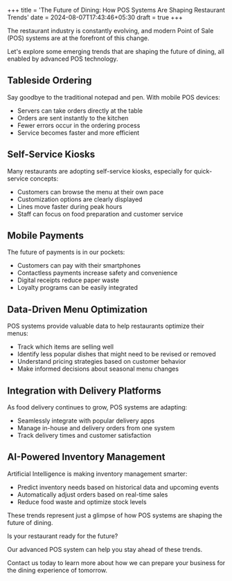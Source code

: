 +++
title = 'The Future of Dining: How POS Systems Are Shaping Restaurant Trends'
date = 2024-08-07T17:43:46+05:30
draft = true
+++


The restaurant industry is constantly evolving, and modern Point of Sale (POS) systems are at the forefront of this change. 

Let's explore some emerging trends that are shaping the future of dining, all enabled by advanced POS technology.

## Tableside Ordering

Say goodbye to the traditional notepad and pen. With mobile POS devices:

- Servers can take orders directly at the table
- Orders are sent instantly to the kitchen
- Fewer errors occur in the ordering process
- Service becomes faster and more efficient

## Self-Service Kiosks

Many restaurants are adopting self-service kiosks, especially for quick-service concepts:

- Customers can browse the menu at their own pace
- Customization options are clearly displayed
- Lines move faster during peak hours
- Staff can focus on food preparation and customer service

## Mobile Payments

The future of payments is in our pockets:

- Customers can pay with their smartphones
- Contactless payments increase safety and convenience
- Digital receipts reduce paper waste
- Loyalty programs can be easily integrated

## Data-Driven Menu Optimization

POS systems provide valuable data to help restaurants optimize their menus:

- Track which items are selling well
- Identify less popular dishes that might need to be revised or removed
- Understand pricing strategies based on customer behavior
- Make informed decisions about seasonal menu changes

## Integration with Delivery Platforms

As food delivery continues to grow, POS systems are adapting:

- Seamlessly integrate with popular delivery apps
- Manage in-house and delivery orders from one system
- Track delivery times and customer satisfaction

## AI-Powered Inventory Management

Artificial Intelligence is making inventory management smarter:

- Predict inventory needs based on historical data and upcoming events
- Automatically adjust orders based on real-time sales
- Reduce food waste and optimize stock levels

These trends represent just a glimpse of how POS systems are shaping the future of dining. 


Is your restaurant ready for the future? 

Our advanced POS system can help you stay ahead of these trends. 


Contact us today to learn more about how we can prepare your business for the dining experience of tomorrow.
